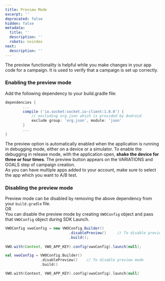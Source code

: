```yaml
---
title: Preview Mode
excerpt: ''
deprecated: false
hidden: false
metadata:
  title: ''
  description: ''
  robots: noindex
next:
  description: ''
---
```

The preview functionality is helpful while you make changes in your app code for a campaign. It is used to verify that a campaign is set up correctly.

### Enabling the preview mode

Add the following dependency to your build.gradle file:

```groovy build.gradle
dependencies {
	    ...
        compile ('io.socket:socket.io-client:1.0.0') {
            // excluding org.json which is provided by Android
            exclude group: 'org.json', module: 'json'
        }
	    ...
}
```

The preview option is automatically enabled when the application is running in debugging mode, either on a device or a simulator. To enable the debugging in release mode, with the application open, **shake the device for three or four times**. The preview button appears on the VARIATIONS and GOALS step of campaign creation.\
As you can have multiple apps added to your account, make sure to select the app which you want to A/B test.

### Disabling the preview mode

Preview mode can be disabled by removing the above dependency from your `build.gradle` file.\
OR\
You can disable the preview mode by creating `VWOConfig` object and pass that `VWOConfig` object during SDK Launch.

```java
VWOConfig vwoConfig = new VWOConfig.Builder()
                             .disablePreview()     // To disable preview mode
                             .build();
                             
VWO.with(Context, VWO_APP_KEY).config(vwoConfig).launch(null);
```
```kotlin kotlin
val vwoConfig = VWOConfig.Builder()
                .disablePreview()    // To disable preview mode
                .build()

VWO.with(Context, VWO_APP_KEY).config(vwoConfig).launch(null)
```
